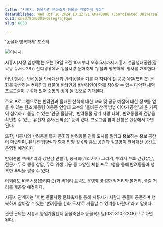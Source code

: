 ```yaml
---
title: "시흥시, 동물사랑 문화축제 동물과 행복하게 개최"
datePublished: Wed Oct 16 2024 10:22:21 GMT+0000 (Coordinated Universal Time)
cuid: cm7079cm6001w09leg7aj6qwe
slug: 6833

---
```



'동물과 행복하게' 포스터

![이미지](https://cdn.hashnode.com/res/hashnode/image/upload/v1739261277712/021458fe-e42d-4f8b-a0fa-27cd5c1d753a.jpeg)

시흥시(시장 임병택)는 오는 19일 오전 10시부터 오후 5시까지 시흥시 갯골생태공원(장곡동 동서로287) 잔디광장에서 동물사랑 문화축제 '동물과 행복하게' 행사를 개최한다.

이번 행사는 반려동물 인식개선과 반려동물을 기를 때 지켜야 할 공공 예절(펫티켓) 문화를 확산하는 캠페인과 더불어 반려인과 비반려인이 함께 참여할 수 있는 다양한 체험 프로그램이 구성돼 있어 소통의 장이 될 것으로 기대된다.

주요 프로그램으로는 반려견과 올바른 산책에 대한 교육 및 공공 예절에 대한 정보를 얻을 수 있는 원조 개통령 이웅종 연암대 교수의 '올바른 산책 방법 이야기 공연'과 온 가족이 참여하고 즐길 수 있는 '견공 올림픽', '반려동물 장기 자랑 대회', 반려동물의 건강을 확인할 수 있는 '유전자 검사(선착순)' 등이 있다. 프로그램 참여 신청은 현장에서 하면 된다.

또한, 시흥시의 반려동물 복지 문화와 반려동물 친화 도시를 알리고 홍보하는 홍보 공간이 마련되며, 유기견 입양식과 함께 입양 활성화 홍보 공간과 길고양이 인식개선 공간도 운영될 예정이다.

반려동물 액세서리와 장난감 만들기, 풍자화(캐리커처) 그리기, 수의사 무료 건강상담, 전문가 무료 행동 상담, 무료 위생 미용 등 다양한 체험 프로그램을 통해 반려동물과 행복한 추억을 쌓을 수 있다.

이외에도 벼룩시장(플리마켓)과 먹거리 트럭도 운영돼 풍성한 먹거리와 볼거리, 즐길 거리를 제공할 예정이다.

시흥시 관계자는 "이번 동물사랑 문화축제를 통해 시흥시가 사람과 동물이 공존하며 행복하게 살아갈 수 있는 '반려동물 친화 도시'로 거듭날 수 있기를 바란다"라고 말했다.

관련 문의는 시흥시 농업기술센터 동물축산과 동물복지팀(031-310-2248)으로 하면 된다.